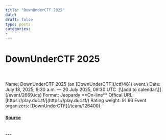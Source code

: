 ```yaml
---
title: "DownUnderCTF 2025"
date: 
draft: false
type: posts
categories: 
- 
---
```

# DownUnderCTF 2025

<br/>

<br/>
Name: DownUnderCTF 2025 (an [DownUnderCTF](/ctf/481) event.)  
Date: July 18, 2025, 9:30 a.m. — 20 July 2025, 09:30 UTC  [\[add to calendar\]](/event/2669.ics)  
Format: Jeopardy  
**On-line**  
Offical URL: [https://play.duc.tf/](https://play.duc.tf/)  
Rating weight: 91.66  
Event organizers: [DownUnderCTF](/team/126400)

#### [Source](https://ctftime.org/event/2669)

<br/>
---
